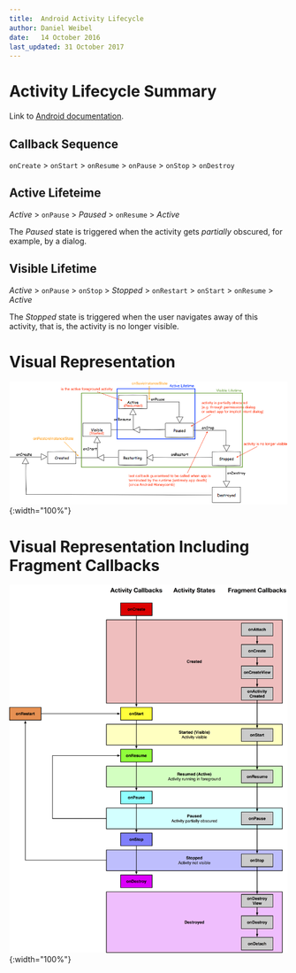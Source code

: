 ```yaml
---
title:  Android Activity Lifecycle
author: Daniel Weibel
date:   14 October 2016
last_updated: 31 October 2017
---
```


# Activity Lifecycle Summary

Link to [Android documentation](https://developer.android.com/training/basics/activity-lifecycle/index.html).

## Callback Sequence
`onCreate` > `onStart` > `onResume` > `onPause` > `onStop` > `onDestroy`

## Active Lifeteime

*Active* > `onPause` > *Paused* > `onResume` > *Active*

The *Paused* state is triggered when the activity gets *partially* obscured, for example, by a dialog.

## Visible Lifetime

*Active* > `onPause` > `onStop` > *Stopped* > `onRestart` > `onStart` > `onResume` > *Active*

The *Stopped* state is triggered when the user navigates away of this activity, that is, the activity is no longer visible.

# Visual Representation

![Activity Lifecycle 1](assets/activity-lifecycle-1.png){:width="100%"}

# Visual Representation Including Fragment Callbacks

![Activity Lifecycle 2](assets/activity-lifecycle-2.png){:width="100%"}
